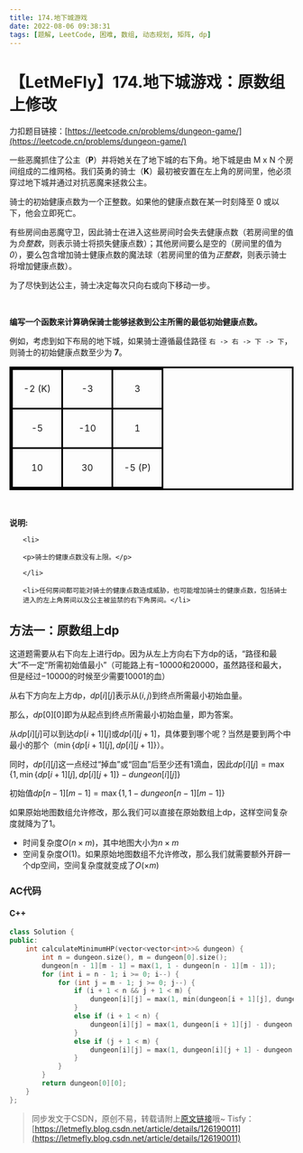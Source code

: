 ```yaml
---
title: 174.地下城游戏
date: 2022-08-06 09:38:31
tags: [题解, LeetCode, 困难, 数组, 动态规划, 矩阵, dp]
---
```


# 【LetMeFly】174.地下城游戏：原数组上修改

力扣题目链接：[https://leetcode.cn/problems/dungeon-game/](https://leetcode.cn/problems/dungeon-game/)

<style>

table.dungeon, .dungeon th, .dungeon td {

  border:3px solid black;

}



 .dungeon th, .dungeon td {

    text-align: center;

    height: 70px;

    width: 70px;

}

</style>



<p>一些恶魔抓住了公主（<strong>P</strong>）并将她关在了地下城的右下角。地下城是由&nbsp;M x N 个房间组成的二维网格。我们英勇的骑士（<strong>K</strong>）最初被安置在左上角的房间里，他必须穿过地下城并通过对抗恶魔来拯救公主。</p>



<p>骑士的初始健康点数为一个正整数。如果他的健康点数在某一时刻降至 0 或以下，他会立即死亡。</p>



<p>有些房间由恶魔守卫，因此骑士在进入这些房间时会失去健康点数（若房间里的值为<em>负整数</em>，则表示骑士将损失健康点数）；其他房间要么是空的（房间里的值为 <em>0</em>），要么包含增加骑士健康点数的魔法球（若房间里的值为<em>正整数</em>，则表示骑士将增加健康点数）。</p>



<p>为了尽快到达公主，骑士决定每次只向右或向下移动一步。</p>



<p>&nbsp;</p>



<p><strong>编写一个函数来计算确保骑士能够拯救到公主所需的最低初始健康点数。</strong></p>



<p>例如，考虑到如下布局的地下城，如果骑士遵循最佳路径 <code>右 -&gt; 右 -&gt; 下 -&gt; 下</code>，则骑士的初始健康点数至少为 <strong>7</strong>。</p>



<table class="dungeon">

<tr> 

<td>-2 (K)</td> 

<td>-3</td> 

<td>3</td> 

</tr> 

<tr> 

<td>-5</td> 

<td>-10</td> 

<td>1</td> 

</tr> 

<tr> 

<td>10</td> 

<td>30</td> 

<td>-5 (P)</td> 

</tr> 

</table>

<!---2K   -3  3

-5   -10   1

10 30   5P-->



<p>&nbsp;</p>



<p><strong>说明:</strong></p>



<ul>

	<li>

	<p>骑士的健康点数没有上限。</p>

	</li>

	<li>任何房间都可能对骑士的健康点数造成威胁，也可能增加骑士的健康点数，包括骑士进入的左上角房间以及公主被监禁的右下角房间。</li>

</ul>

    
## 方法一：原数组上dp

这道题需要从右下向左上进行dp。因为从左上方向右下方dp的话，“路径和最大”不一定“所需初始值最小”（可能路上有$-10000$和$20000$，虽然路径和最大，但是经过$-10000$的时候至少需要$10001$的血）

从右下方向左上方dp，$dp[i][j]$表示从$(i, j)$到终点所需最小初始血量。

那么，$dp[0][0]$即为从起点到终点所需最小初始血量，即为答案。

从$dp[i][j]$可以到达$dp[i + 1][j]$或$dp[i][j + 1]$，具体要到哪个呢？当然是要到两个中最小的那个（$\min \{dp[i + 1][j], dp[i][j + 1]\}$）。

同时，$dp[i][j]$这一点经过“掉血”或“回血”后至少还有$1$滴血，因此$dp[i][j] = \max\{1, \min \{dp[i + 1][j], dp[i][j + 1]\} - dungeon[i][j]\}$

初始值$dp[n - 1][m - 1]=\max\{1, 1 - dungeon[n - 1][m - 1]\}$

如果原始地图数组允许修改，那么我们可以直接在原始数组上dp，这样空间复杂度就降为了1。

+ 时间复杂度$O(n\times m)$，其中地图大小为$n\times m$
+ 空间复杂度$O(1)$。如果原始地图数组不允许修改，那么我们就需要额外开辟一个dp空间，空间复杂度就变成了$O(\times m)$

### AC代码

#### C++

```cpp
class Solution {
public:
    int calculateMinimumHP(vector<vector<int>>& dungeon) {
        int n = dungeon.size(), m = dungeon[0].size();
        dungeon[n - 1][m - 1] = max(1, 1 - dungeon[n - 1][m - 1]);
        for (int i = n - 1; i >= 0; i--) {
            for (int j = m - 1; j >= 0; j--) {
                if (i + 1 < n && j + 1 < m) {
                    dungeon[i][j] = max(1, min(dungeon[i + 1][j], dungeon[i][j + 1]) - dungeon[i][j]);
                }
                else if (i + 1 < n) {
                    dungeon[i][j] = max(1, dungeon[i + 1][j] - dungeon[i][j]);
                }
                else if (j + 1 < m) {
                    dungeon[i][j] = max(1, dungeon[i][j + 1] - dungeon[i][j]);
                }
            }
        }
        return dungeon[0][0];
    }
};
```

> 同步发文于CSDN，原创不易，转载请附上[原文链接](https://leetcode.letmefly.xyz/2022/08/06/LeetCode%200174.%E5%9C%B0%E4%B8%8B%E5%9F%8E%E6%B8%B8%E6%88%8F/)哦~
> Tisfy：[https://letmefly.blog.csdn.net/article/details/126190011](https://letmefly.blog.csdn.net/article/details/126190011)
